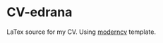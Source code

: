 CV-edrana
=========

LaTex source for my CV.
Using [moderncv](https://launchpad.net/moderncv) template.
